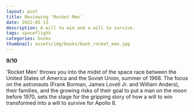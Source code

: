 ```yaml
---
layout: post
title: Reviewing 'Rocket Men'
date: 2022-05-13
description: A will to win and a will to survive.
tags: spaceflight
categories: books
thumbnail: assets/img/books/book_rocket_men.jpg
---
```


<b>9/10</b>

'Rocket Men' throws you into the midst of the space race between the United States of America and the Soviet Union, summer of 1968. The focus on the astronauts (Frank Borman, James Lovell Jr. and William Anders), their families, and the growing risks of their goal to put a man on the moon before 1970, sets the stage for the gripping story of how a will to win transformed into a will to survive for Apollo 8.

<!-- <div class="row mt-3">
    <div class="col-sm mt-3 mt-md-0">
        {% include figure.html path="assets/img/books/book_helgoland_quantum_physics.jpg" class="img-fluid rounded z-depth-1" %}
    </div>
</div>
<div class="caption">
    'Rocket Men'<d-footnote>https://www.amazon.co.uk/Rocket-Men-odyssey-astronauts-journey/dp/1911617109/ref=asc_df_1911617109/?tag=googshopuk-21&linkCode=df0&hvadid=310814775587&hvpos=&hvnetw=g&hvrand=18132922781825207530&hvpone=&hvptwo=&hvqmt=&hvdev=c&hvdvcmdl=&hvlocint=&hvlocphy=9073580&hvtargid=pla-556229109515&psc=1&mcid=ce44bf20ca7933748ee984faec75ce31&th=1&psc=1</d-footnote>
</div> -->